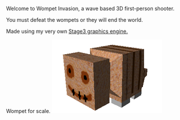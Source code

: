 Welcome to Wompet Invasion, a wave based 3D first-person shooter.

You must defeat the wompets or they will end the world.

Made using my very own [Stage3 graphics engine.](https://github.com/andrewwellercs/stage3)

Wompet for scale.
![Wompet](pics/wompet.png?raw=true "Wompet")